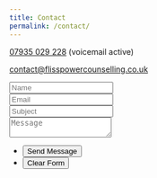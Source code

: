 ```yaml
---
title: Contact
permalink: /contact/
---
```

<!-- Contact -->

<i class="fa fa-phone"></i> <a href="tel:+44-7935-029-228">07935 029 228</a> (voicemail active)

<i class="fa fa-envelope"></i> <a href="mailto:contact@flisspowercounselling.co.uk">contact@flisspowercounselling.co.uk</a>
					
					
<form method="post" action="#">
									<div>
										<div class="row">
											<div class="6u 12u(mobile)">
												<input type="text" name="name" id="name" placeholder="Name" />
											</div>
											<div class="6u 12u(mobile)">
												<input type="text" name="email" id="email" placeholder="Email" />
											</div>
										</div>
										<div class="row">
											<div class="12u">
												<input type="text" name="subject" id="subject" placeholder="Subject" />
											</div>
										</div>
										<div class="row">
											<div class="12u">
												<textarea name="message" id="message" placeholder="Message"></textarea>
											</div>
										</div>
										<div class="row 200%">
											<div class="12u">
												<ul class="actions">
													<li><input type="submit" value="Send Message" /></li>
													<li><input type="reset" value="Clear Form" class="alt" /></li>
												</ul>
											</div>
										</div>
									</div>
</form>
							

